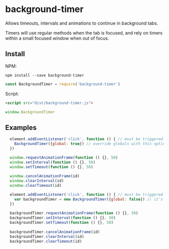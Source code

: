 # background-timer
Allows timeouts, intervals and animations to continue in background tabs.

Timers will use regular methods when the tab is focused, and rely on timers within a small focused window when out of focus.

## Install

NPM:
```shell
npm install --save background-timer
```
```javascript
const BackgroundTimer = require('background-timer')
```

Script:
```html
<script src="dist/background-timer.js">
```
```javascript
window.BackgroundTimer
```

## Examples

```javascript
  element.addEventListener('click', function () { // must be triggered by user event
    BackgroundTimer({global: true}) // override globals with this option
  })

  window.requestAnimationFrame(function () {}, 50)
  window.setInterval(function () {}, 50)
  window.setTimeout(function () {}, 50)
  
  window.cancelAnimationFrame(id)
  window.clearInterval(id)
  window.clearTimeout(id) 
```

```javascript
  element.addEventListener('click', function () { // must be triggered by user event
    var backgroundTimer = new BackgroundTimer({global: false}) // it's cleaner to avoid globals
  })
  
  backgroundTimer.requestAnimationFrame(function () {}, 50)
  backgroundTimer.setInterval(function () {}, 50)
  backgroundTimer.setTimeout(function () {}, 50)
  
  backgroundTimer.cancelAnimationFrame(id)
  backgroundTimer.clearInterval(id)
  backgroundTimer.clearTimeout(id) 
```
